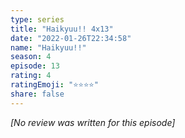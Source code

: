 ```yaml
---
type: series
title: "Haikyuu!! 4x13"
date: "2022-01-26T22:34:58"
name: "Haikyuu!!"
season: 4
episode: 13
rating: 4
ratingEmoji: "⭐️⭐️⭐️⭐️"
share: false
---
```


*[No review was written for this episode]*
